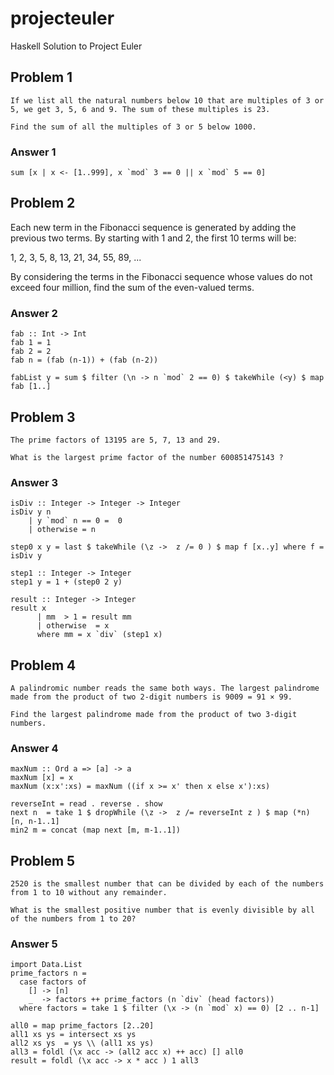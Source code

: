 # projecteuler
Haskell Solution to Project Euler
## Problem 1
```
If we list all the natural numbers below 10 that are multiples of 3 or 5, we get 3, 5, 6 and 9. The sum of these multiples is 23.

Find the sum of all the multiples of 3 or 5 below 1000.
```
### Answer 1
```
sum [x | x <- [1..999], x `mod` 3 == 0 || x `mod` 5 == 0]
```
## Problem 2

Each new term in the Fibonacci sequence is generated by adding the previous two terms. By starting with 1 and 2, the first 10 terms will be:

1, 2, 3, 5, 8, 13, 21, 34, 55, 89, ...

By considering the terms in the Fibonacci sequence whose values do not exceed four million, find the sum of the even-valued terms.

### Answer 2
```
fab :: Int -> Int
fab 1 = 1
fab 2 = 2
fab n = (fab (n-1)) + (fab (n-2))

fabList y = sum $ filter (\n -> n `mod` 2 == 0) $ takeWhile (<y) $ map fab [1..]
```
## Problem 3
```
The prime factors of 13195 are 5, 7, 13 and 29.

What is the largest prime factor of the number 600851475143 ?
```

### Answer 3

```
isDiv :: Integer -> Integer -> Integer
isDiv y n
    | y `mod` n == 0 =  0
    | otherwise = n

step0 x y = last $ takeWhile (\z ->  z /= 0 ) $ map f [x..y] where f = isDiv y

step1 :: Integer -> Integer
step1 y = 1 + (step0 2 y) 

result :: Integer -> Integer
result x
      | mm  > 1 = result mm 
      | otherwise  = x
      where mm = x `div` (step1 x)
```

## Problem 4
```
A palindromic number reads the same both ways. The largest palindrome made from the product of two 2-digit numbers is 9009 = 91 × 99.

Find the largest palindrome made from the product of two 3-digit numbers.
```
### Answer 4

```
maxNum :: Ord a => [a] -> a
maxNum [x] = x
maxNum (x:x':xs) = maxNum ((if x >= x' then x else x'):xs)

reverseInt = read . reverse . show
next n  = take 1 $ dropWhile (\z ->  z /= reverseInt z ) $ map (*n) [n, n-1..1]
min2 m = concat (map next [m, m-1..1])
```

## Problem 5
```
2520 is the smallest number that can be divided by each of the numbers from 1 to 10 without any remainder.

What is the smallest positive number that is evenly divisible by all of the numbers from 1 to 20?
```
### Answer 5
```
import Data.List
prime_factors n =
  case factors of
    [] -> [n]
    _  -> factors ++ prime_factors (n `div` (head factors))
  where factors = take 1 $ filter (\x -> (n `mod` x) == 0) [2 .. n-1]

all0 = map prime_factors [2..20]
all1 xs ys = intersect xs ys
all2 xs ys  = ys \\ (all1 xs ys)
all3 = foldl (\x acc -> (all2 acc x) ++ acc) [] all0
result = foldl (\x acc -> x * acc ) 1 all3
```
